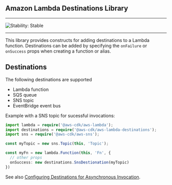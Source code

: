 ## Amazon Lambda Destinations Library
<!--BEGIN STABILITY BANNER-->

---

![Stability: Stable](https://img.shields.io/badge/stability-Stable-success.svg?style=for-the-badge)


---
<!--END STABILITY BANNER-->

This library provides constructs for adding destinations to a Lambda function.
Destinations can be added by specifying the `onFailure` or `onSuccess` props when creating a function or alias.

## Destinations

The following destinations are supported

* Lambda function
* SQS queue
* SNS topic
* EventBridge event bus

Example with a SNS topic for sucessful invocations:

```ts
import lambda = require('@aws-cdk/aws-lambda');
import destinations = require('@aws-cdk/aws-lambda-destinations');
import sns = require('@aws-cdk/aws-sns');

const myTopic = new sns.Topic(this, 'Topic');

const myFn = new lambda.Function(this, 'Fn', {
  // other props
  onSuccess: new destinations.SnsDestionation(myTopic)
})
```

See also [Configuring Destinations for Asynchronous Invocation](https://docs.aws.amazon.com/lambda/latest/dg/invocation-async.html#invocation-async-destinations).
